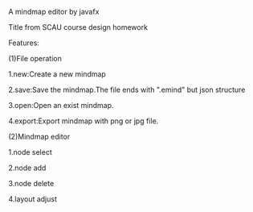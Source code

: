 A mindmap editor by javafx

Title from SCAU course design homework

Features:

(1)File operation

1.new:Create a new mindmap

2.save:Save the mindmap.The file ends with ".emind" but json structure

3.open:Open an exist mindmap.

4.export:Export mindmap with png or jpg file.

(2)Mindmap editor

1.node select

2.node add

3.node delete

4.layout adjust
